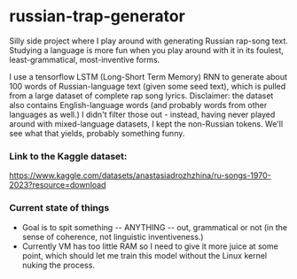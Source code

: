 # russian-trap-generator
Silly side project where I play around with generating Russian rap-song text. Studying a language is more fun when you play around with it in its foulest, least-grammatical, most-inventive forms.

I use a tensorflow LSTM (Long-Short Term Memory) RNN to generate about 100 words of Russian-language text (given some seed text), which is pulled from a large dataset of complete rap song lyrics. 
Disclaimer: the dataset also contains English-language words (and probably words from other languages as well.) I didn't filter those out - instead, having never played around with mixed-language datasets, I kept the non-Russian tokens. We'll see what that yields, probably something funny.

### Link to the Kaggle dataset: 

https://www.kaggle.com/datasets/anastasiadrozhzhina/ru-songs-1970-2023?resource=download

### Current state of things

* Goal is to spit something -- ANYTHING -- out, grammatical or not (in the sense of coherence, not linguistic inventiveness.)
* Currently VM has too little RAM so I need to give it more juice at some point, which should let me train this model without the Linux kernel nuking the process.
